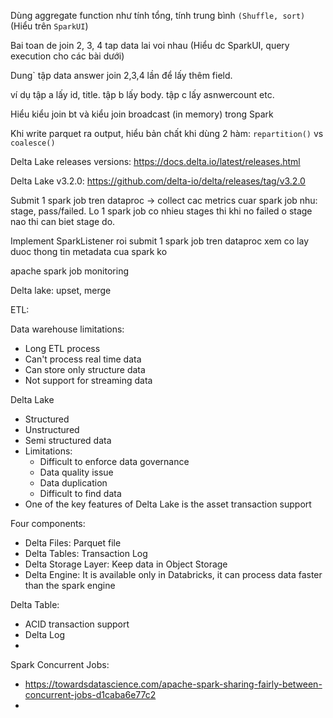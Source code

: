 Dùng aggregate function như tính tổng, tính trung bình ```(Shuffle, sort)``` (Hiểu trên ``SparkUI``)

Bai toan de join 2, 3, 4 tap data lai voi nhau (Hiểu dc SparkUI, query execution cho các bài dưới)

Dung` tập data answer join 2,3,4 lần để lấy thêm field.

ví dụ tập a lấy id, title. tập b lấy body. tập c lấy asnwercount etc.

Hiểu kiểu join bt và kiểu join broadcast (in memory) trong Spark

Khi write parquet ra output, hiểu bản chất khi dùng 2 hàm: ``repartition()`` vs ``coalesce()`` 

Delta Lake releases versions: https://docs.delta.io/latest/releases.html

Delta Lake v3.2.0: https://github.com/delta-io/delta/releases/tag/v3.2.0


Submit 1 spark job tren dataproc -> collect cac metrics cuar spark job nhu: stage, pass/failed.
Lo 1 spark job co nhieu stages thi khi no failed o stage nao thi can biet stage do.

Implement SparkListener roi submit 1 spark job tren dataproc xem co lay duoc thong tin metadata cua spark ko

apache spark job monitoring

Delta lake: upset, merge

ETL: 

Data warehouse limitations:
- Long ETL process
- Can't process real time data
- Can store only structure data
- Not support for streaming data

Delta Lake
- Structured
- Unstructured
- Semi structured data
- Limitations:
  - Difficult to enforce data governance
  - Data quality issue
  - Data duplication
  - Difficult to find data
- One of the key features of Delta Lake is the asset transaction support

Four components:
- Delta Files: Parquet file
- Delta Tables: Transaction Log
- Delta Storage Layer: Keep data in Object Storage
- Delta Engine: It is available only in Databricks, it can process data faster than the spark engine

Delta Table:
  - ACID transaction support
  - Delta Log
  - 


Spark Concurrent Jobs:
- https://towardsdatascience.com/apache-spark-sharing-fairly-between-concurrent-jobs-d1caba6e77c2
- 
